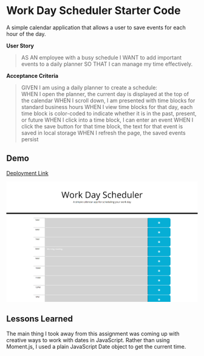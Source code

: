 # Work Day Scheduler Starter Code

A simple calendar application that allows a user to save events for each hour of the day.

**User Story**
> AS AN employee with a busy schedule
> I WANT to add important events to a daily planner
> SO THAT I can manage my time effectively.

**Acceptance Criteria**
> GIVEN I am using a daily planner to create a schedule:  
> WHEN I open the planner, the current day is displayed at the top of the calendar
> WHEN I scroll down, I am presented with time blocks for standard business hours
> WHEN I view time blocks for that day, each time block is color-coded to indicate whether it is in the past, present, or future
> WHEN I click into a time block, I can enter an event
> WHEN I click the save button for that time block, the text for that event is saved in local storage
> WHEN I refresh the page, the saved events persist

## Demo

[Deployment Link](https://devbritt.github.io/work-day-scheduler/)

![App Screenshot](./assets/Work-Day-Scheduler.png)

## Lessons Learned

The main thing I took away from this assignment was coming up with creative ways to work with dates in JavaScript.
Rather than using Moment.js, I used a plain JavaScript Date object to get the current time.
